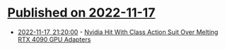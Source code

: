 # [Published on 2022-11-17](index.md)

* [2022-11-17, 21:20:00](https://yro.slashdot.org/story/22/11/17/2022231/nvidia-hit-with-class-action-suit-over-melting-rtx-4090-gpu-adapters?utm_source=rss1.0mainlinkanon&utm_medium=feed) - [Nvidia Hit With Class Action Suit Over Melting RTX 4090 GPU Adapters](https://yro.slashdot.org/story/22/11/17/2022231/nvidia-hit-with-class-action-suit-over-melting-rtx-4090-gpu-adapters?utm_source=rss1.0mainlinkanon&utm_medium=feed)
